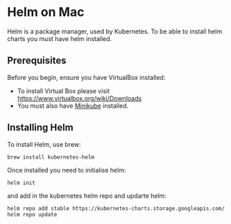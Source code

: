 # Helm on Mac

Helm is a package manager, used by Kubernetes. To be able to install helm charts you must have helm installed.


## Prerequisites

Before you begin, ensure you have VirtualBox installed:
<!--- These are just example requirements. Add, duplicate or remove as required --->
* To install Virtual Box please visit https://www.virtualbox.org/wiki/Downloads
* You must also have [Minikube](https://github.com/kesterriley/my-helm-charts/guides/minikube/README.md) installed.


## Installing Helm

To install Helm, use brew:

```
brew install kubernetes-helm
```

Once installed you need to initialise helm:

```
helm init
```

and add in the kubernetes helm repo and updarte helm:

```
helm repo add stable https://kubernetes-charts.storage.googleapis.com/
helm repo update
```
